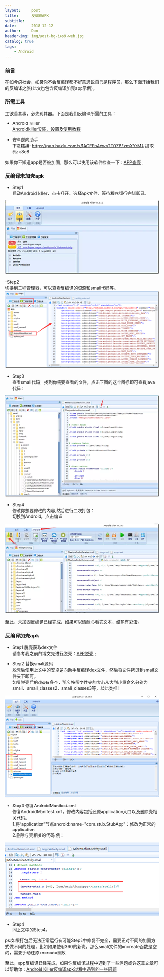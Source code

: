 ```yaml
---
layout:     post
title:      反编译APK
subtitle:   
date:       2018-12-12
author:     Don
header-img: img/post-bg-ios9-web.jpg
catalog: true
tags:
    - Android
---
```


### 前言
在如今的社会，如果你不会反编译都不好意思说自己是程序员，那么下面开始我们的反编译之旅(此文也包含反编译加壳app示例)。

### 所需工具
工欲善其事，必先利其器。下面是我们反编译所需的工具：  

- Android Killer  
[Androidkiller安装、设置及使用教程](https://www.52pojie.cn/thread-726176-1-1.html)

- 安卓逆向助手   
下载链接: https://pan.baidu.com/s/1ACEFn4dws2T0Z6ExmXYrMA 提取码: c8e8 


如果你不知道app是否被加固，那么可以使用该软件检查一下：[APP查壳](http://rjgc.cn/2018/10/10/Apk查壳工具/)；   

### 反编译未加壳apk

- Step1  
启动Android killer，点击打开，选择apk文件，等待程序运行完毕即可。
<img src="/img/article/androidkiller1.webp"  />

-Step2  
切换到工程管理器，可以查看反编译的资源和smail代码等。        
<img src="/img/article/androidkiller2.png" />

- Step3  
查看smali代码，找到你需要查看的文件，点击下图的这个图标即可查看java代码：  
<img src="/img/article/androidkiller3.webp"  />

- Step4   
修改你想要修改的内容,然后进行二次打包：  
切换到Android，点击编译   
<img src="/img/article/androidkiller4.webp" />

至此，未加固反编译已经完成，如果可以请耐心看完文本，结尾有彩蛋。

### 反编译加壳apk

- Step1 脱壳获取dex文件   
请参考我之前的博文先进行脱壳：[APP脱壳](http://rjgc.cn/2018/12/12/APP脱壳/) ;  

- Step2 替换smali源码   
脱壳后使用上文中的安卓逆向助手反编译dex文件，然后将文件拷贝到smail文件夹下即可。   
如果脱壳后的dex有多个，那么按照文件夹的大小从大到小重命名分别为smail、smail_classes2、smali_classes3等，以此类推!   
<img src="/img/article/androidkiller5.png" />

- Step3 修复AndroidManifest.xml  
修复AndroidManifest.xml，修改内容包括还原application入口以及删除壳相关代码。  
1.将“application”节点android:name="com.stub.StubApp"：修改为正常的application  
2.删除与壳相关的代码 例：  
<img src="/img/article/androidkiller6.png"/> 

- Step4   
同上文中的Step4。  

ps:如果打包后无法正常运行有可能Step3中修复不完全，需要正对不同的加固方式做不同的处理，比如如果使用360的新壳，那么smali文件的oncreate函数是空的，需要手动还原oncreate函数


至此，app反编译已经完成，如果你反编译过程中遇到了一些问题或许这篇文章可以帮助你：[Android Killer反编译apk过程中遇到的一些问题](http://baidu.com)
